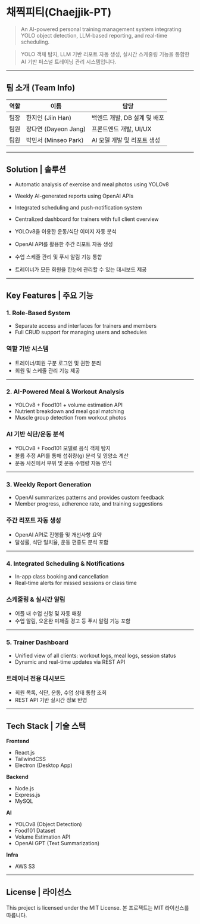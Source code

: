 # 채찍피티(Chaejjik-PT)

> An AI-powered personal training management system integrating YOLO object detection, LLM-based reporting, and real-time scheduling.

> YOLO 객체 탐지, LLM 기반 리포트 자동 생성, 실시간 스케줄링 기능을 통합한 AI 기반 퍼스널 트레이닝 관리 시스템입니다.

---

## 팀 소개 (Team Info)

| 역할 | 이름 | 담당 |
|------|------|------|
| 팀장 | 한지인 (Jiin Han) | 백엔드 개발, DB 설계 및 배포 |
| 팀원 | 장다연 (Dayeon Jang) | 프론트엔드 개발, UI/UX |
| 팀원 | 박민서 (Minseo Park) | AI 모델 개발 및 리포트 생성 |

---

## Solution | 솔루션

- Automatic analysis of exercise and meal photos using YOLOv8  
- Weekly AI-generated reports using OpenAI APIs  
- Integrated scheduling and push-notification system  
- Centralized dashboard for trainers with full client overview

- YOLOv8을 이용한 운동/식단 이미지 자동 분석  
- OpenAI API를 활용한 주간 리포트 자동 생성  
- 수업 스케줄 관리 및 푸시 알림 기능 통합  
- 트레이너가 모든 회원을 한눈에 관리할 수 있는 대시보드 제공

---

## Key Features | 주요 기능

### 1. Role-Based System  
- Separate access and interfaces for trainers and members  
- Full CRUD support for managing users and schedules  

### 역할 기반 시스템  
- 트레이너/회원 구분 로그인 및 권한 분리  
- 회원 및 스케줄 관리 기능 제공  

---

### 2. AI-Powered Meal & Workout Analysis  
- YOLOv8 + Food101 + volume estimation API  
- Nutrient breakdown and meal goal matching  
- Muscle group detection from workout photos  

### AI 기반 식단/운동 분석  
- YOLOv8 + Food101 모델로 음식 객체 탐지  
- 볼륨 추정 API를 통해 섭취량(g) 분석 및 영양소 계산  
- 운동 사진에서 부위 및 운동 수행량 자동 인식  

---

### 3. Weekly Report Generation  
- OpenAI summarizes patterns and provides custom feedback  
- Member progress, adherence rate, and training suggestions  

### 주간 리포트 자동 생성  
- OpenAI API로 진행률 및 개선사항 요약  
- 달성률, 식단 일치율, 운동 편중도 분석 포함  

---

### 4. Integrated Scheduling & Notifications  
- In-app class booking and cancellation  
- Real-time alerts for missed sessions or class time  

### 스케줄링 & 실시간 알림  
- 어플 내 수업 신청 및 자동 매칭  
- 수업 알림, 오운완 미제출 경고 등 푸시 알림 기능 포함  

---

### 5. Trainer Dashboard  
- Unified view of all clients: workout logs, meal logs, session status  
- Dynamic and real-time updates via REST API  

### 트레이너 전용 대시보드  
- 회원 목록, 식단, 운동, 수업 상태 통합 조회  
- REST API 기반 실시간 정보 반영  


---

## Tech Stack | 기술 스택

**Frontend**
- React.js
- TailwindCSS
- Electron (Desktop App)

**Backend**
- Node.js
- Express.js
- MySQL

**AI**
- YOLOv8 (Object Detection)
- Food101 Dataset
- Volume Estimation API
- OpenAI GPT (Text Summarization)

**Infra**
- AWS S3

---
## License | 라이선스

This project is licensed under the MIT License.
본 프로젝트는 MIT 라이선스를 따릅니다.